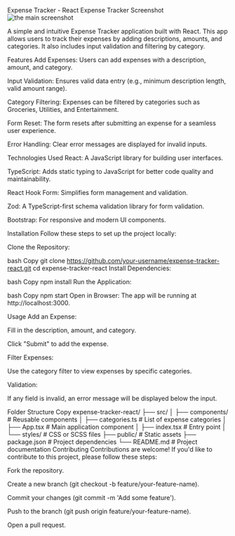 Expense Tracker - React
Expense Tracker Screenshot  ![the main screenshot](https://github.com/user-attachments/assets/2c790a84-0d20-4258-8829-1bf214aabaa1)

A simple and intuitive Expense Tracker application built with React. This app allows users to track their expenses by adding descriptions, amounts, and categories. It also includes input validation and filtering by category.

Features
Add Expenses: Users can add expenses with a description, amount, and category.

Input Validation: Ensures valid data entry (e.g., minimum description length, valid amount range).

Category Filtering: Expenses can be filtered by categories such as Groceries, Utilities, and Entertainment.

Form Reset: The form resets after submitting an expense for a seamless user experience.

Error Handling: Clear error messages are displayed for invalid inputs.

Technologies Used
React: A JavaScript library for building user interfaces.

TypeScript: Adds static typing to JavaScript for better code quality and maintainability.

React Hook Form: Simplifies form management and validation.

Zod: A TypeScript-first schema validation library for form validation.

Bootstrap: For responsive and modern UI components.

Installation
Follow these steps to set up the project locally:

Clone the Repository:

bash
Copy
git clone https://github.com/your-username/expense-tracker-react.git
cd expense-tracker-react
Install Dependencies:

bash
Copy
npm install
Run the Application:

bash
Copy
npm start
Open in Browser:
The app will be running at http://localhost:3000.

Usage
Add an Expense:

Fill in the description, amount, and category.

Click "Submit" to add the expense.

Filter Expenses:

Use the category filter to view expenses by specific categories.

Validation:

If any field is invalid, an error message will be displayed below the input.

Folder Structure
Copy
expense-tracker-react/
├── src/
│   ├── components/         # Reusable components
│   ├── categories.ts       # List of expense categories
│   ├── App.tsx             # Main application component
│   ├── index.tsx           # Entry point
│   └── styles/             # CSS or SCSS files
├── public/                 # Static assets
├── package.json            # Project dependencies
└── README.md               # Project documentation
Contributing
Contributions are welcome! If you'd like to contribute to this project, please follow these steps:

Fork the repository.

Create a new branch (git checkout -b feature/your-feature-name).

Commit your changes (git commit -m 'Add some feature').

Push to the branch (git push origin feature/your-feature-name).

Open a pull request.
